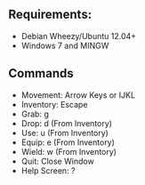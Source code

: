## Requirements:
* Debian Wheezy/Ubuntu 12.04+
* Windows 7 and MINGW

## Commands

* Movement: Arrow Keys or IJKL
* Inventory: Escape
* Grab: g
* Drop: d (From Inventory)
* Use: u (From Inventory)
* Equip: e (From Inventory)
* Wield: w (From Inventory)
* Quit: Close Window
* Help Screen: ?
